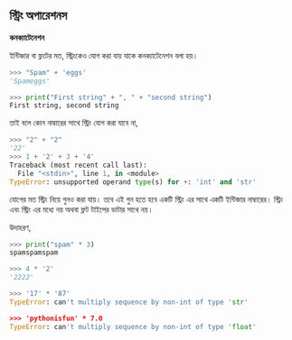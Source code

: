 ## স্ট্রিং অপারেশনস

**কনক্যাটেনেশন**   

ইন্টিজার বা ফ্লটের মত, স্ট্রিংকেও যোগ করা যায় যাকে কনক্যাটেনেশন বলা হয়।    

```python
>>> "Spam" + 'eggs'
'Spameggs'
```   

```python
>>> print("First string" + ", " + "second string")
First string, second string
```

তাই বলে কোন নাম্বারের সাথে স্ট্রিং যোগ করা যাবে না,    

```python
>>> "2" + "2"
'22'
>>> 1 + '2' + 3 + '4'
Traceback (most recent call last):
  File "<stdin>", line 1, in <module>
TypeError: unsupported operand type(s) for +: 'int' and 'str'
```   

যোগের মত স্ট্রিং নিয়ে গুনও করা যায়। তবে এই গুন হতে হবে একটি স্ট্রিং এর সাথে একটি ইন্টিজার নাম্বারের। স্ট্রিং এবং স্ট্রিং এর মধ্যে নয় অথবা ফ্লট টাইপের ডাটার সাথে নয়।   

উদাহরণ,   

```python
>>> print("spam" * 3)
spamspamspam

>>> 4 * '2'
'2222'

>>> '17' * '87'
TypeError: can't multiply sequence by non-int of type 'str'

>>> 'pythonisfun' * 7.0
TypeError: can't multiply sequence by non-int of type 'float'
```
